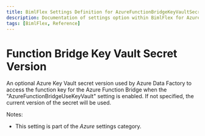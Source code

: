 ```yaml
---
title: BimlFlex Settings Definition for AzureFunctionBridgeKeyVaultSecretVersion
description: Documentation of settings option within BimlFlex for AzureFunctionBridgeKeyVaultSecretVersion
tags: [BimlFlex, Reference]
---
```


# Function Bridge Key Vault Secret Version

An optional Azure Key Vault secret version used by Azure Data Factory to access the function key for the Azure Function Bridge when the "AzureFunctionBridgeUseKeyVault" setting is enabled. If not specified, the current version of the secret will be used.

Notes:

* This setting is part of the *Azure* settings category.

